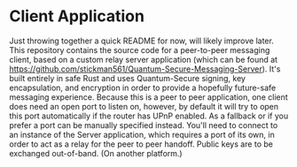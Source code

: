 # Client Application

Just throwing together a quick README for now, will likely improve later. This repository contains the source code for a peer-to-peer messaging client, 
based on a custom relay server application (which can be found at https://github.com/stickman561/Quantum-Secure-Messaging-Server). It's built entirely in safe Rust
and uses Quantum-Secure signing, key encapsulation, and encryption in order to provide a hopefully future-safe messaging experience. Because this is a
peer to peer application, one client does need an open port to listen on, however, by default it will try to open this port automatically if the router
has UPnP enabled. As a fallback or if you prefer a port can be manually specified instead. You'll need to connect to an instance of the Server application,
which requires a port of its own, in order to act as a relay for the peer to peer handoff. Public keys are to be exchanged out-of-band. (On another platform.)
